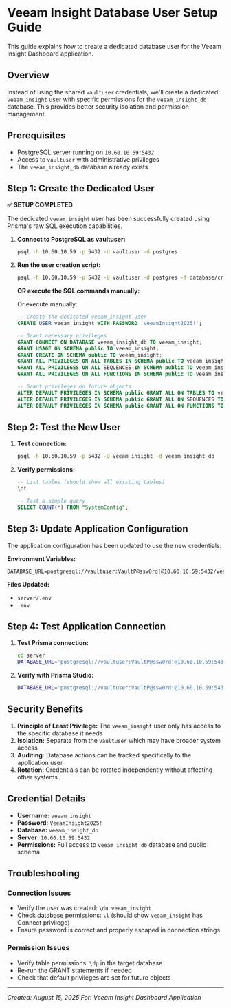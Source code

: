 # Veeam Insight Database User Setup Guide

This guide explains how to create a dedicated database user for the Veeam Insight Dashboard application.

## Overview

Instead of using the shared `vaultuser` credentials, we'll create a dedicated `veeam_insight` user with specific permissions for the `veeam_insight_db` database. This provides better security isolation and permission management.

## Prerequisites

- PostgreSQL server running on `10.60.10.59:5432`
- Access to `vaultuser` with administrative privileges
- The `veeam_insight_db` database already exists

## Step 1: Create the Dedicated User

**✅ SETUP COMPLETED**

The dedicated `veeam_insight` user has been successfully created using Prisma's raw SQL execution capabilities.

1. **Connect to PostgreSQL as vaultuser:**
   ```bash
   psql -h 10.60.10.59 -p 5432 -U vaultuser -d postgres
   ```

2. **Run the user creation script:**
   ```bash
   psql -h 10.60.10.59 -p 5432 -U vaultuser -d postgres -f database/create-veeam-user.sql
   ```

   **OR execute the SQL commands manually:**

   Or execute manually:
   ```sql
   -- Create the dedicated veeam_insight user
   CREATE USER veeam_insight WITH PASSWORD 'VeeamInsight2025!';
   
   -- Grant necessary privileges
   GRANT CONNECT ON DATABASE veeam_insight_db TO veeam_insight;
   GRANT USAGE ON SCHEMA public TO veeam_insight;
   GRANT CREATE ON SCHEMA public TO veeam_insight;
   GRANT ALL PRIVILEGES ON ALL TABLES IN SCHEMA public TO veeam_insight;
   GRANT ALL PRIVILEGES ON ALL SEQUENCES IN SCHEMA public TO veeam_insight;
   GRANT ALL PRIVILEGES ON ALL FUNCTIONS IN SCHEMA public TO veeam_insight;
   
   -- Grant privileges on future objects
   ALTER DEFAULT PRIVILEGES IN SCHEMA public GRANT ALL ON TABLES TO veeam_insight;
   ALTER DEFAULT PRIVILEGES IN SCHEMA public GRANT ALL ON SEQUENCES TO veeam_insight;
   ALTER DEFAULT PRIVILEGES IN SCHEMA public GRANT ALL ON FUNCTIONS TO veeam_insight;
   ```

## Step 2: Test the New User

1. **Test connection:**
   ```bash
   psql -h 10.60.10.59 -p 5432 -U veeam_insight -d veeam_insight_db
   ```

2. **Verify permissions:**
   ```sql
   -- List tables (should show all existing tables)
   \dt
   
   -- Test a simple query
   SELECT COUNT(*) FROM "SystemConfig";
   ```

## Step 3: Update Application Configuration

The application configuration has been updated to use the new credentials:

**Environment Variables:**
```env
DATABASE_URL=postgresql://vaultuser:VaultP@ssw0rd!@10.60.10.59:5432/veeam_insight_db
```

**Files Updated:**
- `server/.env`
- `.env`

## Step 4: Test Application Connection

1. **Test Prisma connection:**
   ```bash
   cd server
   DATABASE_URL='postgresql://vaultuser:VaultP@ssw0rd!@10.60.10.59:5432/veeam_insight_db' npx prisma db push
   ```

2. **Verify with Prisma Studio:**
   ```bash
   DATABASE_URL='postgresql://vaultuser:VaultP@ssw0rd!@10.60.10.59:5432/veeam_insight_db' npx prisma studio
   ```

## Security Benefits

1. **Principle of Least Privilege:** The `veeam_insight` user only has access to the specific database it needs
2. **Isolation:** Separate from the `vaultuser` which may have broader system access
3. **Auditing:** Database actions can be tracked specifically to the application user
4. **Rotation:** Credentials can be rotated independently without affecting other systems

## Credential Details

- **Username:** `veeam_insight`
- **Password:** `VeeamInsight2025!`
- **Database:** `veeam_insight_db`
- **Server:** `10.60.10.59:5432`
- **Permissions:** Full access to `veeam_insight_db` database and public schema

## Troubleshooting

### Connection Issues
- Verify the user was created: `\du veeam_insight`
- Check database permissions: `\l` (should show `veeam_insight` has Connect privilege)
- Ensure password is correct and properly escaped in connection strings

### Permission Issues
- Verify table permissions: `\dp` in the target database
- Re-run the GRANT statements if needed
- Check that default privileges are set for future objects

---

*Created: August 15, 2025*
*For: Veeam Insight Dashboard Application*